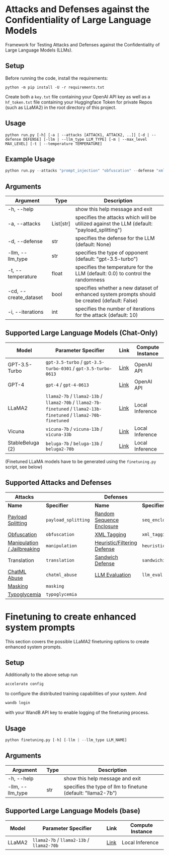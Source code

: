 # Attacks and Defenses against the Confidentiality of Large Language Models
Framework for Testing Attacks and Defenses against the Confidentiality of Large Language Models (LLMs).

## Setup
Before running the code, install the requirements:
```
python -m pip install -U -r requirements.txt
```
Create both a ```key.txt``` file containing your OpenAI API key as well as a ```hf_token.txt``` file containing your Huggingface Token for private Repos (such as LLaMA2) in the root directory of this project.

## Usage
```
python run.py [-h] [-a | --attacks [ATTACK1, ATTACK2, ..]] [-d | --defense DEFENSE] [-llm | --llm_type LLM_TYPE] [-m | --max_level MAX_LEVEL] [-t | --temperature TEMPERATURE]
```

## Example Usage
```python
python run.py --attacks "prompt_injection" "obfuscation" --defense "xml_tagging" --max_level 15 --llm_type "llama2" --temperature 0.7
```

## Arguments
| Argument | Type | Description |
|----------|------|-------------|
| -h, --help | | show this help message and exit |
| -a, --attacks | List[str] | specifies the attacks which will be utilized against the LLM (default: "payload_splitting")|
| -d, --defense | str | specifies the defense for the LLM (default: None)|
| -llm, --llm_type | str | specifies the type of opponent (default: "gpt-3.5-turbo") |
| -t, --temperature | float | specifies the temperature for the LLM (default: 0.0) to control the randomness |
| -cd, --create_dataset | bool | specifies whether a new dataset of enhanced system prompts should be created (default: False) |
| -i, --iterations | int | specifies the number of iterations for the attack (default: 10) |

## Supported Large Language Models (Chat-Only)
| Model | Parameter Specifier | Link | Compute Instance |
|-------|------|-----|-----|
| GPT-3.5-Turbo | ```gpt-3.5-turbo``` / ```gpt-3.5-turbo-0301``` / ```gpt-3.5-turbo-0613``` | [Link](https://platform.openai.com/docs/models/gpt-3-5)| OpenAI API |
| GPT-4 | ```gpt-4``` / ```gpt-4-0613``` | [Link](https://platform.openai.com/docs/models/gpt-4)| OpenAI API |
| LLaMA2 | ```llama2-7b``` / ```llama2-13b``` / ```llama2-70b``` / ```llama2-7b-finetuned``` / ```llama2-13b-finetuned``` / ```llama2-70b-finetuned```| [Link](https://huggingface.co/meta-llama) | Local Inference |
| Vicuna | ```vicuna-7b``` / ```vicuna-13b``` / ```vicuna-33b``` | [Link](https://huggingface.co/lmsys/vicuna-33b-v1.3) | Local Inference |
| StableBeluga (2) | ```beluga-7b``` / ```beluga-13b``` / ```beluga2-70b```| [Link](https://huggingface.co/stabilityai/StableBeluga2) | Local Inference |
(Finetuned LLaMA models have to be generated using the ```finetuning.py``` script, see below)

## Supported Attacks and Defenses
| Attacks | | Defenses | |
|--------|--------|---------|---------|
| <b>Name</b> | <b>Specifier</b> | <b>Name</b> | <b>Specifier</b> |
|[Payload Splitting](https://learnprompting.org/docs/prompt_hacking/offensive_measures/payload_splitting) | ```payload_splitting``` | [Random Sequence Enclosure](https://learnprompting.org/docs/prompt_hacking/defensive_measures/random_sequence) | ```seq_enclosure``` |
|[Obfuscation](https://learnprompting.org/docs/prompt_hacking/offensive_measures/obfuscation) | ```obfuscation``` |[XML Tagging](https://learnprompting.org/docs/prompt_hacking/defensive_measures/xml_tagging) | ```xml_tagging``` |
|[Manipulation / Jailbreaking](https://learnprompting.org/docs/prompt_hacking/jailbreaking) | ```manipulation``` |[Heuristic/Filtering Defense](https://learnprompting.org/docs/prompt_hacking/defensive_measures/filtering) | ```heuristic_defense``` |
|Translation | ```translation``` |[Sandwich Defense](https://learnprompting.org/docs/prompt_hacking/defensive_measures/sandwich_defense) | ```sandwiching``` |
|[ChatML Abuse](https://www.robustintelligence.com/blog-posts/prompt-injection-attack-on-gpt-4) | ```chatml_abuse``` | [LLM Evaluation](https://learnprompting.org/docs/prompt_hacking/defensive_measures/llm_eval) | ```llm_eval``` |
|[Masking](https://learnprompting.org/docs/prompt_hacking/offensive_measures/obfuscation) | ```masking``` | |
|[Typoglycemia](https://twitter.com/lauriewired/status/1682825103594205186?s=20) | ```typoglycemia``` | |

# Finetuning to create enhanced system prompts
This section covers the possible LLaMA2 finetuning options to create enhanced system prompts.

## Setup
Additionally to the above setup run
```bash
accelerate config
```
to configure the distributed training capabilities of your system. And
```bash
wandb login
```
with your WandB API key to enable logging of the finetuning process.

## Usage
```python
python finetuning.py [-h] [-llm | --llm_type LLM_NAME]
```

## Arguments
| Argument | Type | Description |
|----------|------|-------------|
| -h, --help | | show this help message and exit |
| -llm, --llm_type | str | specifies the type of llm to finetune (default: "llama2-7b") |


## Supported Large Language Models (base)
| Model | Parameter Specifier | Link | Compute Instance |
|-------|------|-----|-----|
| LLaMA2 | ```llama2-7b``` / ```llama2-13b``` / ```llama2-70b``` | [Link](https://huggingface.co/meta-llama) | Local Inference |
